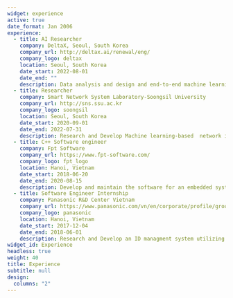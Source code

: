 ```yaml
---
widget: experience
active: true
date_format: Jan 2006
experience:
  - title: AI Researcher
    company: DeltaX, Seoul, South Korea
    company_url: http://deltax.ai/renewal/eng/
    company_logo: deltax
    location: Seoul, South Korea
    date_start: 2022-08-01
    date_end: ""
    description: Data analysis and design and end-to-end machine learning-based intrusion detection system for Republic of Korea Army'network system
  - title: Researcher
    company: Smart Network System Laboratory-Soongsil University
    company_url: http://sns.ssu.ac.kr
    company_logo: soongsil
    location: Seoul, South Korea
    date_start: 2020-09-01
    date_end: 2022-07-31
    description: Research and Develop Machine learning-based  network intrusion detection systems on cloud, (Software-Defined Network) SDN-based system
  - title: C++ Software engineer
    company: Fpt Software
    company_url: https://www.fpt-software.com/
    company_logo: fpt_logo
    location: Hanoi, Vietnam
    date_start: 2018-06-20
    date_end: 2020-08-15
    description: Develop and maintain the software for an embedded system used in Logictics
  - title: Software Engineer Internship
    company: Panasonic R&D Center Vietnam
    company_url: https://www.panasonic.com/vn/en/corporate/profile/group-companies.html#06
    company_logo: panasonic
    location: Hanoi, Vietnam
    date_start: 2017-12-04
    date_end: 2018-06-01
    description: Research and Develop an ID managment system utilizing hyperledger fabric blockchain framework and IoT waston framework of IBM
widget_id: Experience
headless: true
weight: 40
title: Experience
subtitle: null
design:
  columns: "2"
---
```

